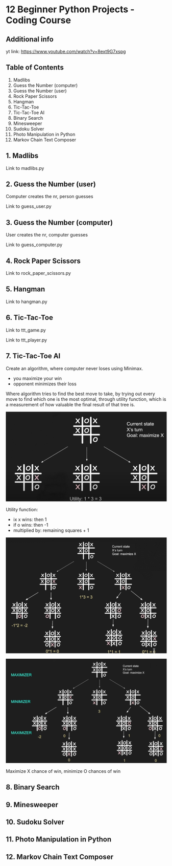 # 12 Beginner Python Projects - Coding Course

## Additional info

yt link: <https://www.youtube.com/watch?v=8ext9G7xspg>

## Table of Contents

1. Madlibs
2. Guess the Number (computer)
3. Guess the Number (user)
4. Rock Paper Scissors
5. Hangman
6. Tic-Tac-Toe
7. Tic-Tac-Toe AI
8. Binary Search
9. Minesweeper
10. Sudoku Solver
11. Photo Manipulation in Python
12. Markov Chain Text Composer

## 1. Madlibs

Link to madlibs.py

## 2. Guess the Number (user)

Computer creates the nr, person guesses

Link to guess_user.py

## 3. Guess the Number (computer)

User creates the nr, computer guesses

Link to guess_computer.py

## 4. Rock Paper Scissors

Link to rock_paper_scissors.py

## 5. Hangman

Link to hangman.py

## 6. Tic-Tac-Toe

Link to ttt_game.py

Link to ttt_player.py

## 7. Tic-Tac-Toe AI

Create an algorithm, where computer never loses using Minimax.

- you maximize your win
- opponent minimizes their loss

Where algorithm tries to find the best move to take, by trying out every move to find which one is the most optimal, through utility function, which is a measurement of how valuable the final result of that tree is.

![](ttt_ai.png)

Utility function:

- ix x wins: then 1
- if o wins: then -1
- multiplied by: remaining squares + 1

![](ttt_ai2.png)

![](ttt_ai3.png)

Maximize X chance of win,
minimize O chances of win

## 8. Binary Search

## 9. Minesweeper

## 10. Sudoku Solver

## 11. Photo Manipulation in Python

## 12. Markov Chain Text Composer
